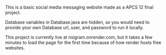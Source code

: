 This is a basic social media messaging website made as a APCS 12 final project.

Database variables in Database.java are hidden, so you would need to provide your own Database url, user, and password to run it locally.

This project is currently live at nsigram.onrender.com, but it takes a few minutes to load the page for the first time because of how render hosts free websites.
